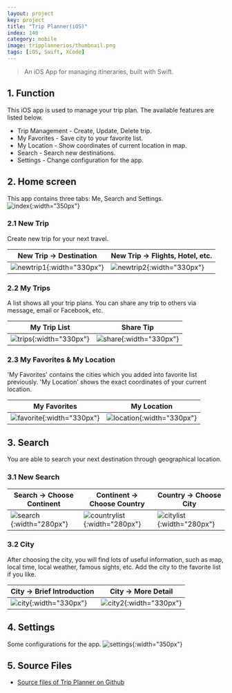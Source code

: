 ```yaml
---
layout: project
key: project
title: "Trip Planner(iOS)"
index: 140
category: mobile
image: tripplannerios/thumbnail.png
tags: [iOS, Swift, XCode]
---
```


> An iOS App for managing itineraries, built with Swift.

## 1. Function
This iOS app is used to manage your trip plan. The available features are listed below.
* Trip Management - Create, Update, Delete trip.
* My Favorites - Save city to your favorite list.
* My Location - Show coordinates of current location in map.
* Search - Search new destinations.
* Settings - Change configuration for the app.

## 2. Home screen  
This app contains three tabs: Me, Search and Settings.  
![index](/assets/images/project/tripplannerios/index.png "index"){:width="350px"}   
### 2.1 New Trip
Create new trip for your next travel.

| New Trip -> Destination | New Trip -> Flights, Hotel, etc. |
|-------------------------|----------------------------------|
| ![newtrip1](/assets/images/project/tripplannerios/newtrip1.png "newtrip1"){:width="330px"} | ![newtrip2](/assets/images/project/tripplannerios/newtrip2.png "newtrip2"){:width="330px"}

### 2.2 My Trips
A list shows all your trip plans. You can share any trip to others via message, email or Facebook, etc.  

| My Trip List            | Share Tip                        |
|-------------------------|----------------------------------|
| ![trips](/assets/images/project/tripplannerios/trips.png "trips"){:width="330px"} | ![share](/assets/images/project/tripplannerios/share.png "share"){:width="330px"}

### 2.3 My Favorites & My Location
'My Favorites' contains the cities which you added into favorite list previously. 'My Location' shows the exact coordinates of your current location.  

| My Favorites            | My Location                      |
|-------------------------|----------------------------------|
| ![favorite](/assets/images/project/tripplannerios/favorite.png "favorite"){:width="330px"} | ![location](/assets/images/project/tripplannerios/location.png "location"){:width="330px"}

## 3. Search
You are able to search your next destination through geographical location.

### 3.1 New Search

| Search -> Choose Continent | Continent -> Choose Country | Country -> Choose City |
|----------------------------|-----------------------------|------------------------|
| ![search](/assets/images/project/tripplannerios/search.png "search"){:width="280px"} | ![countrylist](/assets/images/project/tripplannerios/countrylist.png "countrylist"){:width="280px"}   | ![citylist](/assets/images/project/tripplannerios/citylist.png "citylist"){:width="280px"}

### 3.2 City
After choosing the city, you will find lots of useful information, such as map, local time, local weather, famous sights, etc. Add the city to the favorite list if you like.

| City -> Brief Introduction | City -> More Detail              |
|----------------------------|----------------------------------|
| ![city](/assets/images/project/tripplannerios/city.png "city"){:width="330px"} | ![city2](/assets/images/project/tripplannerios/city2.png "city2"){:width="330px"}

## 4. Settings  
Some configurations for the app.
![settings](/assets/images/project/tripplannerios/settings.png "settings"){:width="350px"}  

## 5. Source Files
* [Source files of Trip Planner on Github](https://github.com/jojozhuang/trip-planner-ios)
